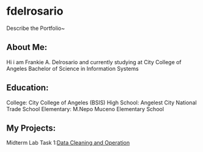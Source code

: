 # fdelrosario
Describe the Portfolio~
## About Me:
Hi i am Frankie A. Delrosario and currently studying at City College of Angeles Bachelor of Science in Information Systems
## Education:
 College: City College of Angeles (BSIS)
 High School: Angelest City National Trade School
 Elementary: M.Nepo Muceno Elementary School

 ## My Projects:
 Midterm Lab Task 1:[Data Cleaning and Operation](Midterm%20Task%201)
